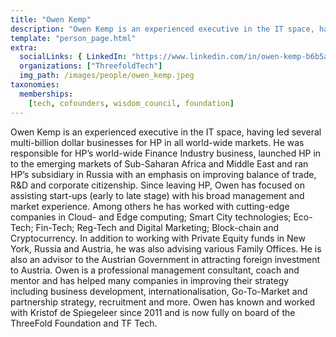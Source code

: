 ```yaml
---
title: "Owen Kemp"
description: "Owen Kemp is an experienced executive in the IT space, having led several multi-billion dollar businesses...."
template: "person_page.html"
extra:
  socialLinks: { LinkedIn: "https://www.linkedin.com/in/owen-kemp-b6b5a113/" }
  organizations: ["ThreefoldTech"]
  img_path: /images/people/owen_kemp.jpeg
taxonomies:
  memberships:
    [tech, cofounders, wisdom_council, foundation]
---
```


Owen Kemp is an experienced executive in the IT space, having led several multi-billion dollar businesses for HP in all world-wide markets. He was responsible for HP’s world-wide Finance Industry business, launched HP in to the emerging markets of Sub-Saharan Africa and Middle East and ran HP’s subsidiary in Russia with an emphasis on improving balance of trade, R&D and corporate citizenship. Since leaving HP, Owen has focused on assisting start-ups (early to late stage) with his broad management and market experience. Among others he has worked with cutting-edge companies in Cloud- and Edge computing; Smart City technologies; Eco-Tech; Fin-Tech; Reg-Tech and Digital Marketing; Block-chain and Cryptocurrency. In addition to working with Private Equity funds in New York, Russia and Austria, he was also advising various Family Offices. He is also an advisor to the Austrian Government in attracting foreign investment to Austria. Owen is a professional management consultant, coach and mentor and has helped many companies in improving their strategy including business development, internationalisation, Go-To-Market and partnership strategy, recruitment and more. Owen has known and worked with Kristof de Spiegeleer since 2011 and is now fully on board of the ThreeFold Foundation and TF Tech.
